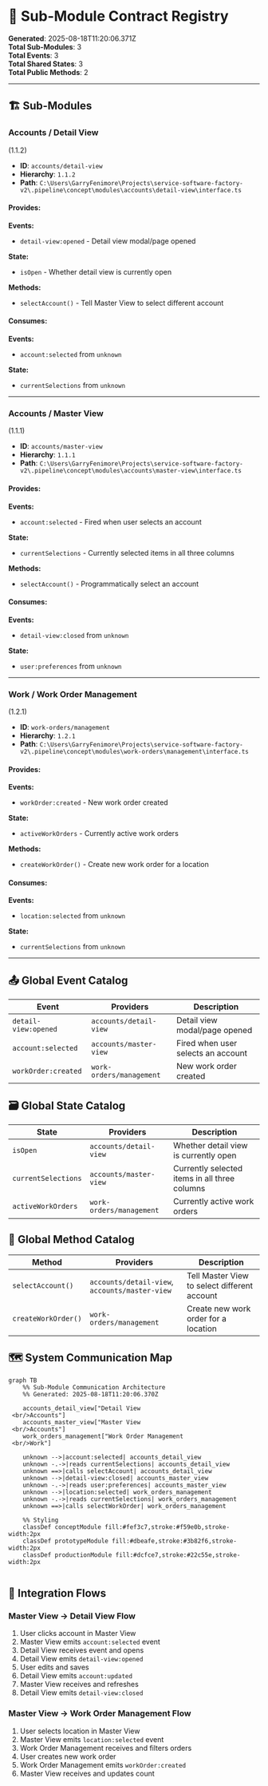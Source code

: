# 📡 Sub-Module Contract Registry

**Generated**: 2025-08-18T11:20:06.371Z  
**Total Sub-Modules**: 3  
**Total Events**: 3  
**Total Shared States**: 3  
**Total Public Methods**: 2

---

## 🏗️ Sub-Modules

### Accounts / Detail View
  (1.1.2)
- **ID**: `accounts/detail-view`
- **Hierarchy**: `1.1.2`
- **Path**: `C:\Users\GarryFenimore\Projects\service-software-factory-v2\.pipeline\concept\modules\accounts\detail-view\interface.ts`

#### Provides:
**Events:**
- `detail-view:opened` - Detail view modal/page opened

**State:**
- `isOpen` - Whether detail view is currently open

**Methods:**
- `selectAccount()` - Tell Master View to select different account

#### Consumes:
**Events:**
- `account:selected` from `unknown`

**State:**
- `currentSelections` from `unknown`

---

### Accounts / Master View
  (1.1.1)
- **ID**: `accounts/master-view`
- **Hierarchy**: `1.1.1`
- **Path**: `C:\Users\GarryFenimore\Projects\service-software-factory-v2\.pipeline\concept\modules\accounts\master-view\interface.ts`

#### Provides:
**Events:**
- `account:selected` - Fired when user selects an account

**State:**
- `currentSelections` - Currently selected items in all three columns

**Methods:**
- `selectAccount()` - Programmatically select an account

#### Consumes:
**Events:**
- `detail-view:closed` from `unknown`

**State:**
- `user:preferences` from `unknown`

---

### Work / Work Order Management
  (1.2.1)
- **ID**: `work-orders/management`
- **Hierarchy**: `1.2.1`
- **Path**: `C:\Users\GarryFenimore\Projects\service-software-factory-v2\.pipeline\concept\modules\work-orders\management\interface.ts`

#### Provides:
**Events:**
- `workOrder:created` - New work order created

**State:**
- `activeWorkOrders` - Currently active work orders

**Methods:**
- `createWorkOrder()` - Create new work order for a location

#### Consumes:
**Events:**
- `location:selected` from `unknown`

**State:**
- `currentSelections` from `unknown`

---

## 📤 Global Event Catalog

| Event | Providers | Description |
|-------|-----------|-------------|
| `detail-view:opened` | `accounts/detail-view` | Detail view modal/page opened |
| `account:selected` | `accounts/master-view` | Fired when user selects an account |
| `workOrder:created` | `work-orders/management` | New work order created |

## 🗃️ Global State Catalog

| State | Providers | Description |
|-------|-----------|-------------|
| `isOpen` | `accounts/detail-view` | Whether detail view is currently open |
| `currentSelections` | `accounts/master-view` | Currently selected items in all three columns |
| `activeWorkOrders` | `work-orders/management` | Currently active work orders |

## 🔧 Global Method Catalog

| Method | Providers | Description |
|--------|-----------|-------------|
| `selectAccount()` | `accounts/detail-view`, `accounts/master-view` | Tell Master View to select different account |
| `createWorkOrder()` | `work-orders/management` | Create new work order for a location |

## 🗺️ System Communication Map

```mermaid
graph TB
    %% Sub-Module Communication Architecture
    %% Generated: 2025-08-18T11:20:06.370Z
    
    accounts_detail_view["Detail View
 <br/>Accounts"]
    accounts_master_view["Master View
 <br/>Accounts"]
    work_orders_management["Work Order Management
 <br/>Work"]

    unknown -->|account:selected| accounts_detail_view
    unknown -.->|reads currentSelections| accounts_detail_view
    unknown ==>|calls selectAccount| accounts_detail_view
    unknown -->|detail-view:closed| accounts_master_view
    unknown -.->|reads user:preferences| accounts_master_view
    unknown -->|location:selected| work_orders_management
    unknown -.->|reads currentSelections| work_orders_management
    unknown ==>|calls selectWorkOrder| work_orders_management

    %% Styling
    classDef conceptModule fill:#fef3c7,stroke:#f59e0b,stroke-width:2px
    classDef prototypeModule fill:#dbeafe,stroke:#3b82f6,stroke-width:2px
    classDef productionModule fill:#dcfce7,stroke:#22c55e,stroke-width:2px
    

```

## 🔄 Integration Flows

### Master View → Detail View Flow
1. User clicks account in Master View
2. Master View emits `account:selected` event
3. Detail View receives event and opens
4. Detail View emits `detail-view:opened`
5. User edits and saves
6. Detail View emits `account:updated`
7. Master View receives and refreshes
8. Detail View emits `detail-view:closed`

### Master View → Work Order Management Flow  
1. User selects location in Master View
2. Master View emits `location:selected` event
3. Work Order Management receives and filters orders
4. User creates new work order
5. Work Order Management emits `workOrder:created`
6. Master View receives and updates count
